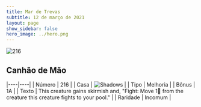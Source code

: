 ```yaml
---
title: Mar de Trevas
subtitle: 12 de março de 2021
layout: page
show_sidebar: false
hero_image: ../hero.png
---
```


![216](https://cdn.keyforgegame.com/media/card_front/pt/496_216_CGFFMQ2HRQX5_pt.png)

## Canhão de Mão

|----|----|
| Número | 216 |
| Casa | ![Shadows](https://archonarcana.com/images/thumb/e/ee/Shadows.png/22px-Shadows.png "Sombras") |
| Tipo | Melhoria |
| Bônus | 1A |
| Texto | This creature gains skirmish and, "Fight: Move 1 from the creature this creature fights to your pool." |
| Raridade | Incomum |
